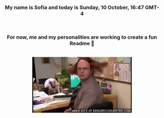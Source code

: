 


<div align="center">
<h3 >My name is Sofia and today is Sunday, 10 October, 16:47 GMT-4</h3><br>
<h3 >For now, me and my personalities are working to create a fun Readme 👋
</h3><br>
<img src='img/dwight.gif' alt='working...'/>
</div>
